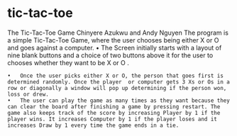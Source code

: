 # tic-tac-toe
The Tic-Tac-Toe Game
Chinyere Azukwu and Andy Nguyen
The program is a simple Tic-Tac-Toe Game, where the user chooses being either X or O and goes against a computer. 
	•	The Screen initially starts with a layout of nine blank buttons and a choice of two buttons above it for the user to chooses whether they want to be X or O . 


	•	Once the user picks either X or O, the person that goes first is determined randomly. Once the player  or computer gets 3 Xs or Os in a row or diagonally a window will pop up determining if the person won, loss or drew.
	•	The user can play the game as many times as they want because they can clear the board after finishing a game by pressing restart. The game also keeps track of the score by increasing Player by 1 if the player wins. It increases Computer by 1 if the player loses and it increases Draw by 1 every time the game ends in a tie. 

